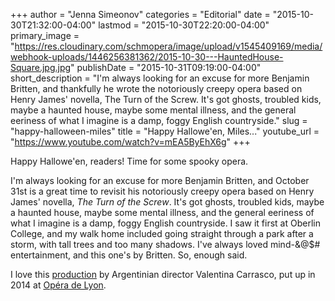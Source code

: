 +++
author = "Jenna Simeonov"
categories = "Editorial"
date = "2015-10-30T21:32:00-04:00"
lastmod = "2015-10-30T22:20:00-04:00"
primary_image = "https://res.cloudinary.com/schmopera/image/upload/v1545409169/media/webhook-uploads/1446256381362/2015-10-30---HauntedHouse-Square.jpg.jpg"
publishDate = "2015-10-31T09:19:00-04:00"
short_description = "I&#039;m always looking for an excuse for more Benjamin Britten, and thankfully he wrote the notoriously creepy opera based on Henry James&#039; novella, The Turn of the Screw. It&#039;s got ghosts, troubled kids, maybe a haunted house, maybe some mental illness, and the general eeriness of what I imagine is a damp, foggy English countryside."
slug = "happy-halloween-miles"
title = "Happy Hallowe&#039;en, Miles..."
youtube_url = "https://www.youtube.com/watch?v=mEA5ByEhX6g"
+++

Happy Hallowe'en, readers! Time for some spooky opera.

I'm always looking for an excuse for more Benjamin Britten, and October 31st is a great time to revisit his notoriously creepy opera based on Henry James' novella, *The Turn of the Screw*. It's got ghosts, troubled kids, maybe a haunted house, maybe some mental illness, and the general eeriness of what I imagine is a damp, foggy English countryside. I saw it first at Oberlin College, and my walk home included going straight through a park after a storm, with tall trees and too many shadows. I've always loved mind-&@$# entertainment, and this one's by Britten. So, enough said.

I love this [production](http://new.spectator.co.uk/2014/04/brittens-worldwide-reputation-is-enhanced-in-lyon/) by Argentinian director Valentina Carrasco, put up in 2014 at [Opéra de Lyon](http://www.opera-lyon.com/).
